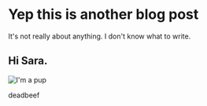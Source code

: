 # Yep this is another blog post

It's not really about anything. I don't know what to write.

## Hi Sara.

![I'm a pup](https://upload.wikimedia.org/wikipedia/commons/thumb/d/da/Dalmatian_puppy.JPG/450px-Dalmatian_puppy.JPG)

deadbeef
